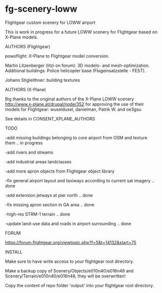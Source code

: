 # fg-scenery-loww
Flightgear custom scenery for LOWW airport

This is work in progress for a future LOWW scenery for Flightgear 
based on X-Plane models.

AUTHORS (Flightgear)

powoflight: X-Plane to Flightgear model conversion.

Martin Litzenberger (litzi on forum): 3D models- and mesh-optimization. Additional buildings. Police helicopter base (Flugeinsatzstelle - FEST).

Johann Stigleithner: building textures


AUTHORS (X-Plane)

Big thanks to the original authors of the X-Plane LOWW scenery 
http://www.x-plane.at/drupal/node/352 
for approving the use of their models for Flightgear: 
wuseldusel, danielman, Patrik W. and oe3gsu

See details in CONSENT_XPLANE_AUTHORS


TODO

-add missing buildings belonging to core airport from OSM and texture them .. in progress

-add rivers and streams

-add industrial areas landclasses

-add more apron objects from Flightgear object library

-fix general airport layout and taxiways according to current sat imagery .. done

-add extension jetways at pier north .. done

-fix missing apron section in GA area .. done

-high-res STRM-1 terrain .. done

-update land-use data and roads in airport surrounding .. done

FORUM

https://forum.flightgear.org/viewtopic.php?f=5&t=14132&start=75

INSTALL

Make sure to have write access to your flightgear root directory.

Make a backup copy of Scenery/Objects/e010n40/e016n48 and Scenery/Terrain/e010n40/e016n48, they will be overwritten!

Copy the content of repo folder 'output' into your flightgear root directory.

